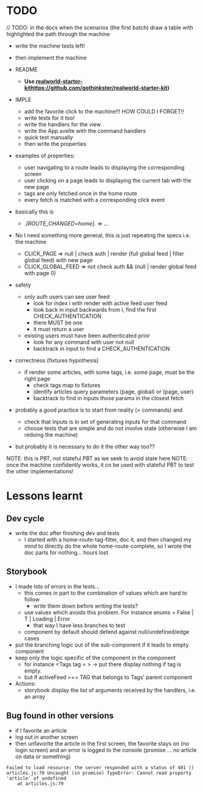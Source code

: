 # TODO
// TODO: in the docs when the scenarios (the first batch) draw a table with highlighted the path through the machine
- write the machine tests left!
- then implement the machine

- README
  - **Use [realworld-starter-kit]()https://github.com/gothinkster/realworld-starter-kit)**

- IMPLE
  - add the favorite click to the machine!!! HOW COULD I FORGET!!
  - write tests for it too!
  - write the handlers for the view
  - write the App.svelte with the command handlers
  - quick test manually
  - then write the properties
- examples of properties:
  - user navigating to a route leads to displaying the corresponding screen
  - user clicking on a page leads to displaying the current tab with the new page 
  - tags are only fetched once in the home route
  - every fetch is matched with a corresponding click event
 - basically this is
   - .*[ROUTE_CHANGED=home].* => ...
 - No I need something more general, this is just repeating the specs i.e. the machine
   - CLICK_PAGE => null | check auth | render (full global feed | filter global feed) with new page
   - CLICK_GLOBAL_FEED => not check auth && (null | render global feed with page 0)
- safety
  - only auth users can see user feed
    - look for index i with render with active feed user feed
    - look back in input backwards from i, find the first CHECK_AUTHENTICATION
    - there MUST be one
    - it must return a user
  - existing users must have been authenticated prior
    - look for any command with user not null
    - backtrack in input to find a CHECK_AUTHENTICATION
- correctness (fixtures hypothesis)
  - if render some articles, with some tags, i.e. some page, must be the right page
    - check tags map to fixtures
    - identify articles query parameters (page, global) or (page, user)
    - backtrack to find in inputs those params in the closest fetch 

- probably a good practice is to start from reality (= commands) and 
  - check that inputs is in set of generating inputs for that command
  - choose tests that are simple and do not involve state (otherwise I am redoing the machine) 
- but probably it is necessary to do it the other way too??

NOTE: this is PBT, not stateful PBT as we seek to avoid state here
NOTE: once the machine confidently works, it cn be used with stateful PBT to test the other implementations!

# Lessons learnt
## Dev cycle
- write the doc after finishing dev and tests
  - I started with a home-route-tag-filter, doc it, and then changed my mind to directly do the whole home-route-complete, so I wrote the doc parts for nothing... hours lost

## Storybook
- I made lots of errors in the tests...
  - this comes in part to the combination of values which are hard to follow
    - write them down before writing the tests?
  - use values which avoids this problem. For instance enums = False | T | Loading | Error
    - that way I have less branches to test
  - component by default should defend against null/undefined/edge cases
- put the branching logic out of the sub-component if it leads to empty component
- keep only the logic specific of the component in the component
  - for instance <Tags tag = > -> put there display nothing if tag is empty.
  - but if activeFeed === TAG that belongs to Tags' parent component
- Actions:
  - storybook display the list of arguments received by the handlers, i.e. an array 

## Bug found in other versions
- if I favorite an article
- log out in another screen
- then unfavorite the article in the first screen, the favorite stays on (no login screen) and an error is logged to the console (promise ... no article on data or something)
```text
Failed to load resource: the server responded with a status of 401 ()
articles.js:79 Uncaught (in promise) TypeError: Cannot read property 'article' of undefined
    at articles.js:79
```

